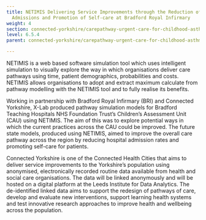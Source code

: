 ```yaml
---
title: NETIMIS Delivering Service Improvements through the Reduction of Hospital
  Admissions and Promotion of Self-care at Bradford Royal Infirmary
weight: 4
section: connected-yorkshire/carepathway-urgent-care-for-childhood-asthma/netimis-delivering-service-improvements-through-the-reduction-of-hospital-admissions-and-promotion-of-self-care-at-bradford-royal-infirmary
level: 6.5.4
parent: connected-yorkshire/carepathway-urgent-care-for-childhood-asthma

---
```


NETIMIS is a web based software simulation tool which uses intelligent simulation to visually explore the way in which organisations deliver care pathways using time, patient demographics, probabilities and costs. NETIMIS allows organisations to adopt and extract maximum calculate from pathway modelling with the NETIMIS tool and to fully realise its benefits.

Working in partnership with Bradford Royal Infirmary (BRI) and Connected Yorkshire, X-Lab produced pathway simulation models for Bradford Teaching Hospitals NHS Foundation Trust’s Children’s Assessment Unit (CAU) using NETIMIS. The aim of this was to explore potential ways in which the current practices across the CAU could be improved. The future state models, produced using NETIMIS, aimed to improve the overall care pathway across the region by reducing hospital admission rates and promoting self-care for patients.

Connected Yorkshire is one of the Connected Health Cities that aims to deliver service improvements to the Yorkshire’s population using anonymised, electronically recorded routine data available from health and social care organisations. The data will be linked anonymously and will be hosted on a digital platform at the Leeds Institute for Data Analytics. The de-identified linked data aims to support the redesign of pathways of care, develop and evaluate new interventions, support learning health systems and test innovative research approaches to improve health and wellbeing across the population.
        
